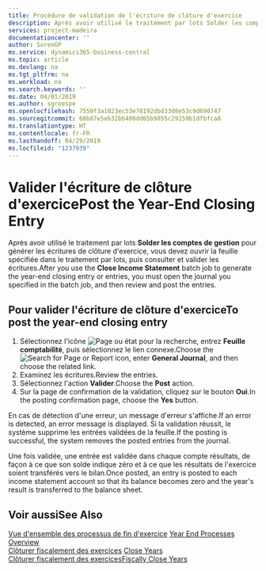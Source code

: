 ```yaml
---
title: Procédure de validation de l'écriture de clôture d'exercice
description: Après avoir utilisé le traitement par lots Solder les comptes de gestion pour générer les écritures de clôture d'exercice, vous devez ouvrir la feuille spécifiée dans le traitement par lots, puis consulter et valider les écritures.
services: project-madeira
documentationcenter: ''
author: SorenGP
ms.service: dynamics365-business-central
ms.topic: article
ms.devlang: na
ms.tgt_pltfrm: na
ms.workload: na
ms.search.keywords: ''
ms.date: 04/01/2019
ms.author: sgroespe
ms.openlocfilehash: 7550f3a1023ec53e78192dbd33d8e53c9d690747
ms.sourcegitcommit: 60b87e5eb32bb408dd65b9855c29159b1dfbfca8
ms.translationtype: HT
ms.contentlocale: fr-FR
ms.lasthandoff: 04/29/2019
ms.locfileid: "1237939"
---
```

# <a name="post-the-year-end-closing-entry"></a><span data-ttu-id="f548b-103">Valider l'écriture de clôture d'exercice</span><span class="sxs-lookup"><span data-stu-id="f548b-103">Post the Year-End Closing Entry</span></span>
<span data-ttu-id="f548b-104">Après avoir utilisé le traitement par lots **Solder les comptes de gestion** pour générer les écritures de clôture d'exercice, vous devez ouvrir la feuille spécifiée dans le traitement par lots, puis consulter et valider les écritures.</span><span class="sxs-lookup"><span data-stu-id="f548b-104">After you use the **Close Income Statement** batch job to generate the year-end closing entry or entries, you must open the journal you specified in the batch job, and then review and post the entries.</span></span>  

## <a name="to-post-the-year-end-closing-entry"></a><span data-ttu-id="f548b-105">Pour valider l'écriture de clôture d'exercice</span><span class="sxs-lookup"><span data-stu-id="f548b-105">To post the year-end closing entry</span></span>  

1.  <span data-ttu-id="f548b-106">Sélectionnez l'icône ![Page ou état pour la recherche](../../media/ui-search/search_small.png "Page ou état pour la recherche"), entrez **Feuille comptabilité**, puis sélectionnez le lien connexe.</span><span class="sxs-lookup"><span data-stu-id="f548b-106">Choose the ![Search for Page or Report](../../media/ui-search/search_small.png "Search for Page or Report icon") icon, enter **General Journal**, and then choose the related link.</span></span>  
2.  <span data-ttu-id="f548b-107">Examinez les écritures.</span><span class="sxs-lookup"><span data-stu-id="f548b-107">Review the entries.</span></span>  
3.  <span data-ttu-id="f548b-108">Sélectionnez l'action **Valider**.</span><span class="sxs-lookup"><span data-stu-id="f548b-108">Choose the **Post** action.</span></span>  
4.  <span data-ttu-id="f548b-109">Sur la page de confirmation de la validation, cliquez sur le bouton **Oui**.</span><span class="sxs-lookup"><span data-stu-id="f548b-109">In the posting confirmation page, choose the **Yes** button.</span></span>  

<span data-ttu-id="f548b-110">En cas de détection d'une erreur, un message d'erreur s'affiche.</span><span class="sxs-lookup"><span data-stu-id="f548b-110">If an error is detected, an error message is displayed.</span></span> <span data-ttu-id="f548b-111">Si la validation réussit, le système supprime les entrées validées de la feuille.</span><span class="sxs-lookup"><span data-stu-id="f548b-111">If the posting is successful, the system removes the posted entries from the journal.</span></span>  

<span data-ttu-id="f548b-112">Une fois validée, une entrée est validée dans chaque compte résultats, de façon à ce que son solde indique zéro et à ce que les résultats de l'exercice soient transférés vers le bilan.</span><span class="sxs-lookup"><span data-stu-id="f548b-112">Once posted, an entry is posted to each income statement account so that its balance becomes zero and the year's result is transferred to the balance sheet.</span></span>  

## <a name="see-also"></a><span data-ttu-id="f548b-113">Voir aussi</span><span class="sxs-lookup"><span data-stu-id="f548b-113">See Also</span></span>  
 <span data-ttu-id="f548b-114">[Vue d'ensemble des processus de fin d'exercice](year-end-processes-overview.md) </span><span class="sxs-lookup"><span data-stu-id="f548b-114">[Year End Processes Overview](year-end-processes-overview.md) </span></span>  
 <span data-ttu-id="f548b-115">[Clôturer fiscalement des exercices](how-to-close-years.md) </span><span class="sxs-lookup"><span data-stu-id="f548b-115">[Close Years](how-to-close-years.md) </span></span>  
 [<span data-ttu-id="f548b-116">Clôturer fiscalement des exercices</span><span class="sxs-lookup"><span data-stu-id="f548b-116">Fiscally Close Years</span></span>](how-to-fiscally-close-years.md)
